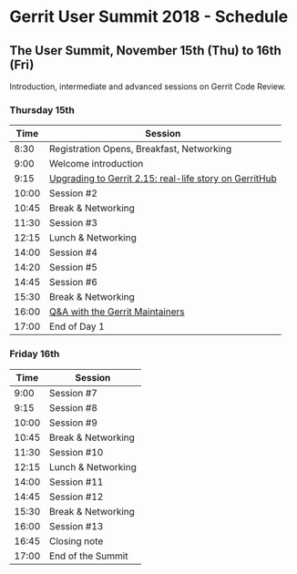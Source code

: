 # Gerrit User Summit 2018 - Schedule

## The User Summit, November 15th (Thu) to 16th (Fri)

Introduction, intermediate and advanced sessions on Gerrit Code Review.

### Thursday 15th

| Time  | Session                                                                                      |
|-------|----------------------------------------------------------------------------------------------|
|  8:30 | Registration Opens, Breakfast, Networking                                                    |
|  9:00 | Welcome introduction                                                                         |
|  9:15 | [Upgrading to Gerrit 2.15: real-life story on GerritHub](sessions/gerrithub-2.15-upgrade.md) |
| 10:00 | Session #2                                                                                   |
| 10:45 | Break & Networking                                                                           |
| 11:30 | Session #3                                                                                   |
| 12:15 | Lunch & Networking                                                                           |
| 14:00 | Session #4                                                                                   |
| 14:20 | Session #5                                                                                   |
| 14:45 | Session #6                                                                                   |
| 15:30 | Break & Networking                                                                           |
| 16:00 | [Q&A with the Gerrit Maintainers](sessions/maintainers-qa.md)                                |
| 17:00 | End of Day 1                                                                                 |

### Friday 16th

| Time  | Session                                                                                      |
|-------|----------------------------------------------------------------------------------------------|
|  9:00 | Session #7                                                                                   |
|  9:15 | Session #8                                                                                   |
| 10:00 | Session #9                                                                                   |
| 10:45 | Break & Networking                                                                           |
| 11:30 | Session #10                                                                                  |
| 12:15 | Lunch & Networking                                                                           |
| 14:00 | Session #11                                                                                  |
| 14:45 | Session #12                                                                                  |
| 15:30 | Break & Networking                                                                           |
| 16:00 | Session #13                                                                                  |
| 16:45 | Closing note                                                                                 |
| 17:00 | End of the Summit                                                                            |

